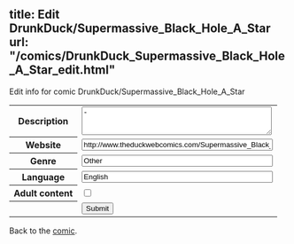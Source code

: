 title: Edit DrunkDuck/Supermassive_Black_Hole_A_Star
url: "/comics/DrunkDuck_Supermassive_Black_Hole_A_Star_edit.html"
---
Edit info for comic DrunkDuck/Supermassive_Black_Hole_A_Star

<form name="comic" action="http://gaepostmail.appspot.com/comic/" method="post">
<table class="comicinfo">
<tr>
<th>Description</th><td><textarea name="description" cols="40" rows="3">-</textarea></td>
</tr>
<tr>
<th>Website</th><td><input type="text" name="url" value="http://www.theduckwebcomics.com/Supermassive_Black_Hole_A_Star/" size="40"/></td>
</tr>
<tr>
<th>Genre</th><td><input type="text" name="genre" value="Other" size="40"/></td>
</tr>
<tr>
<th>Language</th><td><input type="text" name="language" value="English" size="40"/></td>
</tr>
<tr>
<th>Adult content</th><td><input type="checkbox" name="adult" value="adult" /></td>
</tr>
<tr>
<th></th><td>
<input type="hidden" name="comic" value="DrunkDuck_Supermassive_Black_Hole_A_Star" />
<input type="submit" name="submit" value="Submit" />
</td>
</tr>
</table>
</form>

Back to the [comic](DrunkDuck_Supermassive_Black_Hole_A_Star.html).

